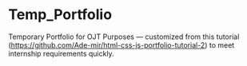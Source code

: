 # Temp_Portfolio
Temporary Portfolio for OJT Purposes — customized from this tutorial (https://github.com/Ade-mir/html-css-js-portfolio-tutorial-2) to meet internship requirements quickly.
